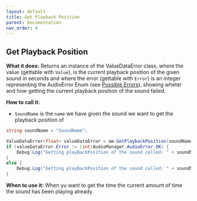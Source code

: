 ```yaml
---
layout: default
title: Get Playback Position
parent: Documentation
nav_order: 4
---
```


## Get Playback Position
**What it does:**
Returns an instance of the ValueDataError class, where the value (gettable with ```Value```), is the current playback position of the given sound in seconds and where the error (gettable with ```Error```) is an integer representing the AudioError Enum (see [Possible Errors](#possible-errors)), showing wheter and how getting the current playback position of the sound failed.

**How to call it:**
- ```SoundName``` is the ```name``` we have given the sound we want to get the playback position of

```csharp
string soundName = "SoundName";

ValueDataError<float> valueDataError = am.GetPlaybackPosition(soundName);
if (valueDataError.Error != (int)AudioManager.AudioError.OK) {
    Debug.Log("Getting playBackPosition of the sound called: " + soundName + " failed with error id: " + valueDataError.Error);
}
else {
    Debug.Log("Getting playBackPosition of the sound called: " + soundName + " with the position being: " + valueDataError.Value.ToString("0.00") + " succesfull");
}
```

**When to use it:**
When yu want to get the time the current amount of time the sound has been playing already.

